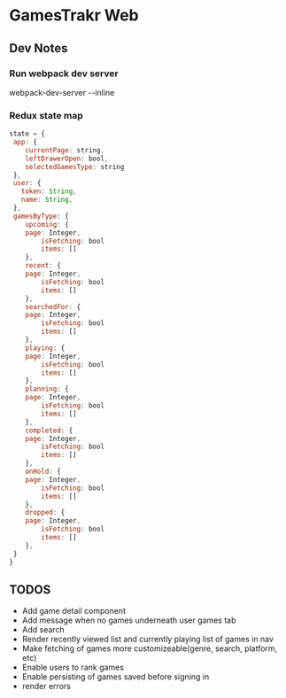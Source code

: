 # GamesTrakr Web
## Dev Notes
### Run webpack dev server
webpack-dev-server --inline

### Redux state map
```javascript
state = {
 app: {
	currentPage: string,
	leftDrawerOpen: bool,
	selectedGamesType: string
 },
 user: {
   token: String,
   name: String,
 },
 gamesByType: {
	upcoming: {
    page: Integer,
		isFetching: bool
		items: []
	},
	recent: {
    page: Integer,
		isFetching: bool
		items: []
	},
	searchedFor: {
    page: Integer,
		isFetching: bool
		items: []
	},
	playing: {
    page: Integer,
		isFetching: bool
		items: []
	},
	planning: {
    page: Integer,
		isFetching: bool
		items: []
	},
	completed: {
    page: Integer,
		isFetching: bool
		items: []
	},
	onHold: {
    page: Integer,
		isFetching: bool
		items: []
	},
	dropped: {
    page: Integer,
		isFetching: bool
		items: []
	},
 }
}
```


## TODOS
* Add game detail component
* Add message when no games underneath user games tab
* Add search
* Render recently viewed list and currently playing list of games in nav
* Make fetching of games more customizeable(genre, search, platform, etc)
* Enable users to rank games
* Enable persisting of games saved before signing in
* render errors
